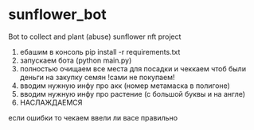 # sunflower_bot
Bot to collect and plant (abuse) sunflower nft project


1. ебашим в консоль pip install -r requirements.txt
2. запускаем бота (python main.py)
3. полностью очищаем все места для посадки и чеккаем чтоб были деньги на закупку семян !сами не покупаем!
4. вводим нужную инфу про акк (номер метамаска в полигоне)
5. вводим нужную инфу про растение (с большой буквы и на англе)
6. НАСЛАЖДАЕМСЯ 

если ошибки то чекаем ввели ли васе правильно 

